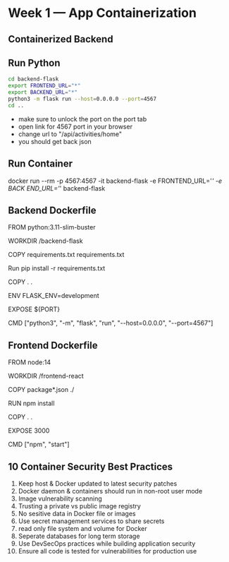 # Week 1 — App Containerization

## Containerized Backend

## Run Python 
```sh
cd backend-flask
export FRONTEND_URL="*"
export BACKEND_URL="*"
python3 -m flask run --host=0.0.0.0 --port=4567
cd ..
```

- make sure to unlock the port on the port tab
- open link for 4567 port in your browser
- change url to "/api/activities/home"
- you should get back json


## Run Container
docker run --rm -p 4567:4567 -it backend-flask -e FRONTEND_URL='*' -e BACK
END_URL='*' backend-flask


## Backend Dockerfile
FROM python:3.11-slim-buster

WORKDIR /backend-flask

COPY requirements.txt requirements.txt

Run pip install -r requirements.txt

COPY . .

ENV FLASK_ENV=development

EXPOSE ${PORT}

CMD ["python3", "-m", "flask", "run", "--host=0.0.0.0", "--port=4567"]


## Frontend Dockerfile

FROM node:14

WORKDIR /frontend-react

COPY package*.json ./

RUN npm install

COPY . .

EXPOSE 3000

CMD ["npm", "start"]


## 10 Container Security Best Practices
1. Keep host & Docker updated to latest security patches
2. Docker daemon & containers should run in non-root user mode
3. Image vulnerability scanning
4. Trusting a private vs public image registry
5. No sesitive data in Docker file or images
6. Use secret management services to share secrets
7. read only file system and volume for Docker
8. Seperate databases for long term storage
9. Use DevSecOps practices while building application security
10. Ensure all code is tested for vulnerabilities for production use
